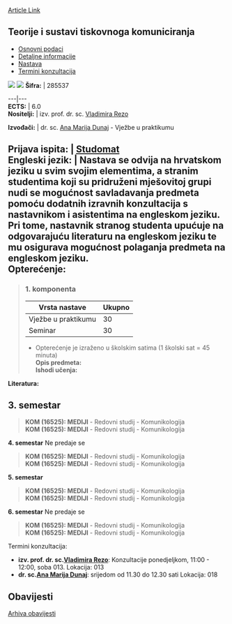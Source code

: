 [Article Link](https://www.fhs.hr/predmet/tstk_b)

## Teorije i sustavi tiskovnoga komuniciranja
  * [Osnovni podaci](https://www.fhs.hr/predmet/tstk_b#v1id-904883_232241_1_0 "Osnovni podaci")
  * [Detaljne informacije](https://www.fhs.hr/predmet/tstk_b#v1id-904883_232241_1_1 "Detaljne informacije")
  * [Nastava](https://www.fhs.hr/predmet/tstk_b#v1id-904883_232241_1_2 "Nastava")
  * [Termini konzultacija](https://www.fhs.hr/predmet/tstk_b#v1id-904883_232241_1_3 "Termini konzultacija")


[![](https://www.fhs.hr/img/flags/gif/hr.gif)](https://www.fhs.hr/predmet/tstk_b) [![](https://www.fhs.hr/img/flags/gif/gb.gif)](https://www.fhs.hr/en/course/tasopc_a)
**Šifra:** |  285537  
  
---|---  
**ECTS:** |  6.0   
**Nositelji:** |  izv. prof. dr. sc. [Vladimira Rezo](https://www.fhs.hr/djelatnik/vladimira.rezo)   
  
**Izvođači:** |  dr. sc. [Ana Marija Dunaj](https://www.fhs.hr/djelatnik/ana_marija.dunaj) - Vježbe u praktikumu  
  
**Prijava ispita:** |  [Studomat](http://www.isvu.hr/studomat)  
**Engleski jezik:** |  Nastava se odvija na hrvatskom jeziku u svim svojim elementima, a stranim studentima koji su pridruženi mješovitoj grupi nudi se mogućnost savladavanja predmeta pomoću dodatnih izravnih konzultacija s nastavnikom i asistentima na engleskom jeziku. Pri tome, nastavnik stranog studenta upućuje na odgovarajuću literaturu na engleskom jeziku te mu osigurava mogućnost polaganja predmeta na engleskom jeziku.   
**Opterećenje:**  
---  
> ### 1. komponenta
> | Vrsta nastave | Ukupno  
> ---|---  
> Vježbe u praktikumu | 30  
> Seminar | 30  
> * Opterećenje je izraženo u školskim satima (1 školski sat = 45 minuta)   
**Opis predmeta:**  
> **Ishodi učenja:**  

  
**Literatura:**  

  
**3. semestar**  
---  
> **KOM (16525): MEDIJI** - Redovni studij - Komunikologija  
>  **KOM (16525): MEDIJI** - Redovni studij - Komunikologija  
>   
  
**4. semestar** Ne predaje se  
> **KOM (16525): MEDIJI** - Redovni studij - Komunikologija  
>  **KOM (16525): MEDIJI** - Redovni studij - Komunikologija  
>   
  
**5. semestar**  
> **KOM (16525): MEDIJI** - Redovni studij - Komunikologija  
>  **KOM (16525): MEDIJI** - Redovni studij - Komunikologija  
>   
  
**6. semestar** Ne predaje se  
> **KOM (16525): MEDIJI** - Redovni studij - Komunikologija  
>  **KOM (16525): MEDIJI** - Redovni studij - Komunikologija  
>   
Termini konzultacija: 
  * **izv. prof. dr. sc.[Vladimira Rezo](https://www.fhs.hr/djelatnik/vladimira.rezo)**: 
Konzultacije ponedjeljkom, 11:00 - 12:00, soba 013.
Lokacija: 013 
  * **dr. sc.[Ana Marija Dunaj](https://www.fhs.hr/djelatnik/ana_marija.dunaj)**: 
srijedom od 11.30 do 12.30 sati
Lokacija: 018 


## Obavijesti
[Arhiva obavijesti](https://www.fhs.hr/predmet/tstk_b?@=21tu5#news_132527 "Arhiva obavijesti")
